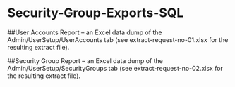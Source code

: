 # Security-Group-Exports-SQL
##User Accounts Report – an Excel data dump of the Admin/UserSetup/UserAccounts tab (see extract-request-no-01.xlsx for the resulting extract file). 

##Security Group Report – an Excel data dump of the Admin/UserSetup/SecurityGroups tab (see extract-request-no-02.xlsx for the resulting extract file). 
